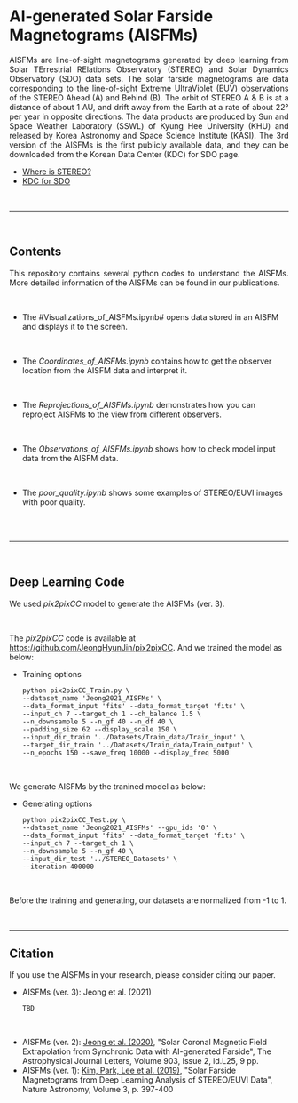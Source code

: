 # AI-generated Solar Farside Magnetograms (AISFMs)

<p align="justify">
     AISFMs are line-of-sight magnetograms generated by deep learning from Solar TErrestrial RElations Observatory (STEREO) and Solar Dynamics Observatory (SDO) data sets.
     The solar farside magnetograms are data corresponding to the line-of-sight Extreme UltraViolet (EUV) observations of the STEREO Ahead (A) and Behind (B).
     The orbit of STEREO A & B is at a distance of about 1 AU, and drift away from the Earth at a rate of about 22° per year in opposite directions.
     The data products are produced by Sun and Space Weather Laboratory (SSWL) of Kyung Hee University (KHU) and released by Korea Astronomy and Space Science Institute (KASI).
     The 3rd version of the AISFMs is the first publicly available data, and they can be downloaded from the Korean Data Center (KDC) for SDO
page.
</p>

* [Where is STEREO?](https://stereo-ssc.nascom.nasa.gov/cgi-bin/make_where_gif) 
* [KDC for SDO](http://sdo.kasi.re.kr/)

<br/>

------------

<br/>


## Contents

<p align="justify">
     This repository contains several python codes to understand the AISFMs. More detailed information of the AISFMs can be found in our publications.
</p>

<br/>

* The #Visualizations_of_AISFMs.ipynb# opens data stored in an AISFM and displays it to the screen. 
<br/>

* The *Coordinates_of_AISFMs.ipynb* contains how to get the observer location from the AISFM data and interpret it.
<br/>

* The *Reprojections_of_AISFMs.ipynb* demonstrates how you can reproject AISFMs to the view from different observers. 
<br/>

* The *Observations_of_AISFMs.ipynb* shows how to check model input data from the AISFM data.
<br/>

* The *poor_quality.ipynb* shows some examples of STEREO/EUVI images with poor quality.  
<br/>

<br/>

------------

<br/>


## Deep Learning Code

We used *pix2pixCC* model to generate the AISFMs (ver. 3).

<br/>

The *pix2pixCC* code is available at https://github.com/JeongHyunJin/pix2pixCC. And we trained the model as below:

* Training options

      python pix2pixCC_Train.py \
      --dataset_name 'Jeong2021_AISFMs' \
      --data_format_input 'fits' --data_format_target 'fits' \
      --input_ch 7 --target_ch 1 --ch_balance 1.5 \
      --n_downsample 5 --n_gf 40 --n_df 40 \
      --padding_size 62 --display_scale 150 \
      --input_dir_train '../Datasets/Train_data/Train_input' \
      --target_dir_train '../Datasets/Train_data/Train_output' \
      --n_epochs 150 --save_freq 10000 --display_freq 5000

<br/>

We generate AISFMs by the tranined model as below:

>
* Generating options

      python pix2pixCC_Test.py \
      --dataset_name 'Jeong2021_AISFMs' --gpu_ids '0' \
      --data_format_input 'fits' --data_format_target 'fits' \
      --input_ch 7 --target_ch 1 \
      --n_downsample 5 --n_gf 40 \
      --input_dir_test '../STEREO_Datasets' \
      --iteration 400000

<br/>

Before the training and generating, our datasets are normalized from -1 to 1.

<br/>


------------

## Citation

If you use the AISFMs in your research, please consider citing our paper.

* AISFMs (ver. 3): Jeong et al. (2021)

      TBD

<br/>

* AISFMs (ver. 2): [Jeong et al. (2020)](https://iopscience.iop.org/article/10.3847/2041-8213/abc255), "Solar Coronal Magnetic Field Extrapolation from Synchronic Data with AI-generated Farside", The Astrophysical Journal Letters, Volume 903, Issue 2, id.L25, 9 pp.
* AISFMs (ver. 1): [Kim, Park, Lee et al. (2019)](https://www.nature.com/articles/s41550-019-0711-5), "Solar Farside Magnetograms from Deep Learning Analysis of STEREO/EUVI Data", Nature Astronomy, Volume 3, p. 397-400
